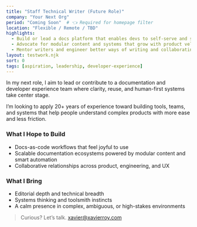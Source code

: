 ```yaml
---
title: "Staff Technical Writer (Future Role)"
company: "Your Next Org"
period: "Coming Soon"  # 👈 Required for homepage filter
location: "Flexible / Remote / TBD"
highlights:
  - Build or lead a docs platform that enables devs to self-serve and scale knowledge.
  - Advocate for modular content and systems that grow with product velocity.
  - Mentor writers and engineer better ways of writing and collaborating across functions.
layout: testwork.njk
sort: 0
tags: [aspiration, leadership, developer-experience]
---
```


In my next role, I aim to lead or contribute to a documentation and developer experience team where clarity, reuse, and human-first systems take center stage.

I’m looking to apply 20+ years of experience toward building tools, teams, and systems that help people understand complex products with more ease and less friction.

### What I Hope to Build

- Docs-as-code workflows that feel joyful to use
- Scalable documentation ecosystems powered by modular content and smart automation
- Collaborative relationships across product, engineering, and UX

### What I Bring

- Editorial depth and technical breadth
- Systems thinking and toolsmith instincts
- A calm presence in complex, ambiguous, or high-stakes environments

> Curious? Let’s talk. [xavier@xavierroy.com](mailto:xavier@xavierroy.com)

